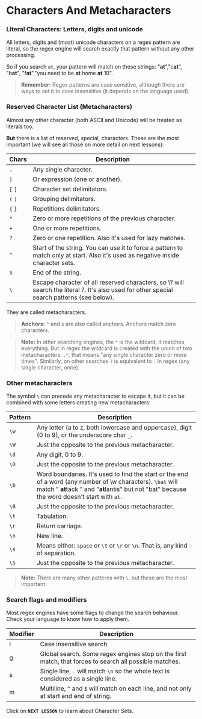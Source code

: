 # Characters And Metacharacters

### Literal Characters: Letters, digits and unicode
All letters, digits and (most) unicode characters on a regex pattern are literal, so the regex engine will search exactly that pattern without any other processing.

So if you search `at`, your pattern will match on these strings: "**at**","c**at**", "b**at**", "f**at**","you need to be **at** home **at** 10".

>**Remember:** Regex patterns are case sensitive, although there are ways to set it to case insensitive (it depends on the language used).

### Reserved Character List (Metacharacters)

Almost any other character (both ASCII and Unicode) will be treated as literals too.

**But** there is a list of reserved, special, characters.
These are the most important (we will see all those on more detail on next lessons):

| Chars | Description |
| ------ | ------ |
| `.` | Any single character. |
| <code>&#124;</code> | Or expression (one or another). |
| `[` `]` | Character set delimitators. |
| `(` `)` | Grouping delimitators. |
| `{` `}` | Repetitions delimitators. |
| `*` | Zero or more repetitions of the previous character. |
| `+` | One or more repetitions. |
| `?` | Zero or one repetition. Also it's used for lazy matches. |
| `^` | Start of the string. You can use it to force a pattern to match only at start. Also it's used as negative inside character sets. |
| `$` | End of the string. |
| `\`  | Escape character of all reserved characters, so \\? will search the literal ?. It's also used for other special search patterns (see below).  |

They are called metacharacters.
>**Anchors:** `^` and `$` are also called anchors. Anchors match zero characters.

>**Note:** In other searching engines, the `*` is the wildcard, it matches everything. But in regex the wildcard is created with the union of two metacharacters: `.*`, that means "any single character zero or more times". Similarly, on other searches `?` is equivalent to `.` in regex (any single character, once).


### Other metacharacters
The symbol `\` can precede any metacharacter to escape it, but it can be combined with some letters creating new metacharacters:

| Pattern | Description |
| ------ | ------ |
| `\w` | Any letter (a to z, both lowercase and uppercase), digit (0 to 9), or the underscore char `_`. |
| `\W` | Just the opposite to the previous metacharacter. |
| `\d` | Any digit, 0 to 9. |
| `\D` | Just the opposite to the previous metacharacter. |
| `\b` | Word boundaries. It's used to find the start or the end of a word (any number of \w characters). `\bat` will match " **at**tack " and "**at**lantis" but not "bat" because the word doesn't start with `at`. |
| `\B` | Just the opposite to the previous metacharacter. |
| `\t` | Tabulation. |
| `\r` | Return carriage. |
| `\n` | New line. |
| `\s` | Means either: `space` or `\t` or `\r` or `\n`. That is, any kind of separation. |
| `\S` | Just the opposite to the previous metacharacter. |

>**Note:** There are many other patterns with `\`, but these are the most important.

### Search flags and modifiers
Most regex engines have some flags to change the search behaviour.
Check your language to know how to apply them.

| Modifier | Description |
| --- | ------ |
| i | Case insensitive search |
| g | Global search. Some regex engines stop on the first match, that forces to search all possible matches. |
| s | Single line, `.` will match `\n` so the whole text is considered as a single line.  |
| m | Multiline, `^` and `$` will match on each line, and not only at start and end of string.  |

Click on **`NEXT LESSON`** to learn about Character Sets.